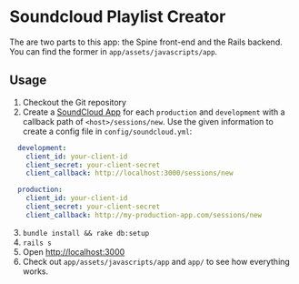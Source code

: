 # Soundcloud Playlist Creator

The are two parts to this app: the Spine front-end and the Rails backend. You can find the former in `app/assets/javascripts/app`.

## Usage

1. Checkout the Git repository
2. Create a [SoundCloud App](http://soundcloud.com/you/apps) for each `production` and `development` with a callback path of `<host>/sessions/new`. Use the given information to create a config file in `config/soundcloud.yml`:
  ``` yaml
    development:
      client_id: your-client-id
      client_secret: your-client-secret
      client_callback: http://localhost:3000/sessions/new

    production:
      client_id: your-client-id
      client_secret: your-client-secret
      client_callback: http://my-production-app.com/sessions/new
  ```
3. `bundle install && rake db:setup`
4. `rails s`
5. Open [http://localhost:3000](http://localhost:3000)
6. Check out `app/assets/javascripts/app` and `app/` to see how everything works.
